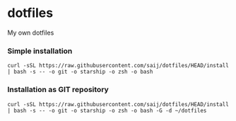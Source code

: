 # dotfiles
My own dotfiles

### Simple installation
`curl -sSL https://raw.githubusercontent.com/saij/dotfiles/HEAD/install | bash -s -- -o git -o starship -o zsh -o bash`

### Installation as GIT repository
`curl -sSL https://raw.githubusercontent.com/saij/dotfiles/HEAD/install | bash -s -- -o git -o starship -o zsh -o bash -G -d ~/dotfiles`